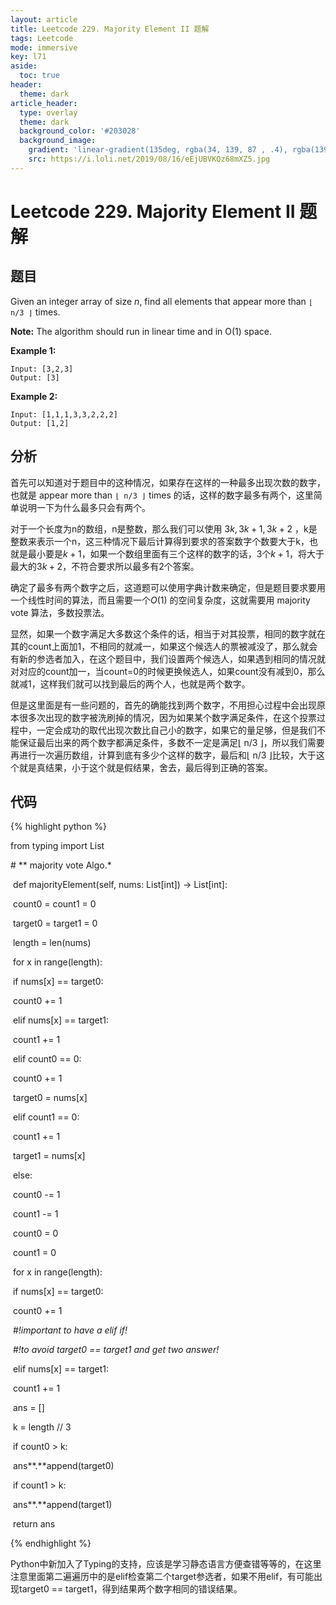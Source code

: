 ```yaml
---
layout: article
title: Leetcode 229. Majority Element II 题解
tags: Leetcode
mode: immersive
key: l71
aside:
  toc: true
header:
  theme: dark
article_header:
  type: overlay
  theme: dark
  background_color: '#203028'
  background_image:
    gradient: 'linear-gradient(135deg, rgba(34, 139, 87 , .4), rgba(139, 34, 139, .4))'
    src: https://i.loli.net/2019/08/16/eEjUBVKQz68mXZ5.jpg
---
```


# Leetcode 229. Majority Element II 题解

## 题目

Given an integer array of size *n*, find all elements that appear more than `⌊ n/3 ⌋` times.

**Note:** The algorithm should run in linear time and in O(1) space.

**Example 1:**

```
Input: [3,2,3]
Output: [3]
```

**Example 2:**

```
Input: [1,1,1,3,3,2,2,2]
Output: [1,2]
```

## 分析

首先可以知道对于题目中的这种情况，如果存在这样的一种最多出现次数的数字，也就是 appear more than `⌊ n/3 ⌋` times 的话，这样的数字最多有两个，这里简单说明一下为什么最多只会有两个。

对于一个长度为n的数组，n是整数，那么我们可以使用 $3k, 3k+1,3k+2$ ，k是整数来表示一个n，这三种情况下最后计算得到要求的答案数字个数要大于k，也就是最小要是$k+1$，如果一个数组里面有三个这样的数字的话，3个$k+1$，将大于最大的$3k+2$，不符合要求所以最多有2个答案。

确定了最多有两个数字之后，这道题可以使用字典计数来确定，但是题目要求要用一个线性时间的算法，而且需要一个$O(1)$ 的空间复杂度，这就需要用 majority vote 算法，多数投票法。

显然，如果一个数字满足大多数这个条件的话，相当于对其投票，相同的数字就在其的count上面加1，不相同的就减一，如果这个候选人的票被减没了，那么就会有新的参选者加入，在这个题目中，我们设置两个候选人，如果遇到相同的情况就对对应的count加一，当count=0的时候更换候选人，如果count没有减到0，那么就减1，这样我们就可以找到最后的两个人，也就是两个数字。

但是这里面是有一些问题的，首先的确能找到两个数字，不用担心过程中会出现原本很多次出现的数字被洗刷掉的情况，因为如果某个数字满足条件，在这个投票过程中，一定会成功的取代出现次数比自己小的数字，如果它的量足够，但是我们不能保证最后出来的两个数字都满足条件，多数不一定是满足⌊ n/3 ⌋，所以我们需要再进行一次遍历数组，计算到底有多少个这样的数字，最后和⌊ n/3 ⌋比较，大于这个就是真结果，小于这个就是假结果，舍去，最后得到正确的答案。

## 代码

{% highlight python %}

from typing import List

\# ** majority vote Algo.*



​    def majorityElement(self, nums: List[int]) -> List[int]:

​        count0 = count1 = 0

​        target0 = target1 = 0

​        length = len(nums)

​        for x in range(length):

​            if nums[x] == target0:

​                count0 += 1

​            elif nums[x] == target1:

​                count1 += 1

​            elif count0 == 0:

​                count0 += 1

​                target0 = nums[x]

​            elif count1 == 0:

​                count1 += 1

​                target1 = nums[x]

​            else:

​                count0 -= 1

​                count1 -= 1

​        count0 = 0

​        count1 = 0

​        for x in range(length):

​            if nums[x] == target0:

​                count0 += 1

​            \#*!important to have a elif if!*

​            \#*!to avoid target0 == target1 and get two answer!*

​            elif nums[x] == target1:

​                count1 += 1

​        ans = []

​        k = length // 3

​        if count0 > k:

​            ans**.**append(target0)

​        if count1 > k:

​            ans**.**append(target1)

​        return ans

{% endhighlight %}

Python中新加入了Typing的支持，应该是学习静态语言方便查错等等的，在这里注意里面第二遍遍历中的是elif检查第二个target参选者，如果不用elif，有可能出现target0 == target1，得到结果两个数字相同的错误结果。